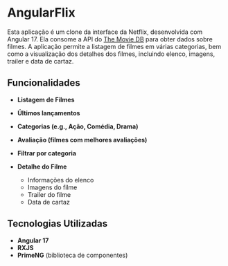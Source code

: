 # AngularFlix

Esta aplicação é um clone da interface da Netflix, desenvolvida com Angular 17. Ela consome a API do [The Movie DB](https://www.themoviedb.org/) para obter dados sobre filmes. A aplicação permite a listagem de filmes em várias categorias, bem como a visualização dos detalhes dos filmes, incluindo elenco, imagens, trailer e data de cartaz.

## Funcionalidades

- **Listagem de Filmes**
- **Últimos lançamentos**
- **Categorias (e.g., Ação, Comédia, Drama)**
- **Avaliação (filmes com melhores avaliações)**
- **Filtrar por categoria**

- **Detalhe do Filme**
  - Informações do elenco
  - Imagens do filme
  - Trailer do filme
  - Data de cartaz

## Tecnologias Utilizadas

- **Angular 17**
- **RXJS**
- **PrimeNG** (biblioteca de componentes)
